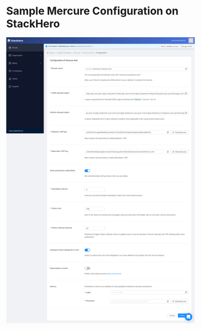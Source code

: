 # Sample Mercure Configuration on StackHero

![Mercure configuration](../../assets/products-digitalSalesRooms-mercureConfig.png)
